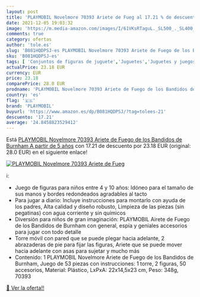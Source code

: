 ```yaml
---
layout: post
title: 'PLAYMOBIL Novelmore 70393 Ariete de Fueg al 17.21 % de descuento'
date: 2021-12-05 19:03:32
image: 'https://m.media-amazon.com/images/I/61VKsRTaguL._SL500_._SL400_.jpg'
comments: true
category: ofertas
author: 'tole.es'
slug: 'B081HQDPSJ-es PLAYMOBIL Novelmore 70393 Ariete de Fuego de los Bandidos...'
sku: 'B081HQDPSJ-es'
tags: [ 'Conjuntos de figuras de juguete','Juguetes','Juguetes y juegos','Muñecos y figuras','playmobil', ]
actualPrice: 23.18 EUR
currency: EUR
price: 23.18
comparePrice: 28.0 EUR
prodname: 'PLAYMOBIL Novelmore 70393 Ariete de Fuego de los Bandidos de Burnham  A partir de 5 años'
country: 'es'
flag: '🇪🇸'
brand: 'PLAYMOBIL'
buyurl: 'https://www.amazon.es/dp/B081HQDPSJ/?tag=tolees-21'
descuento: '17.21'
average: '24.8458823529412'
---
```


Está [PLAYMOBIL Novelmore 70393 Ariete de Fuego de los Bandidos de Burnham  A partir de 5 años](https://www.amazon.es/dp/B081HQDPSJ/?tag=tolees-21) con 17.21 de descuento por 23.18 EUR (original: 28.0 EUR) en el siguiente enlace!

[![PLAYMOBIL Novelmore 70393 Ariete de Fueg](https://m.media-amazon.com/images/I/61VKsRTaguL._SL500_._SL400_.jpg)](https://www.amazon.es/dp/B081HQDPSJ/?tag=tolees-21)

ℹ️:

- Juego de figuras para niños entre 4 y 10 años: Idóneo para el tamaño de sus manos y bordes redondeados agradables al tacto
- Para jugar a diario: Incluye instrucciones para montarlo con ayuda de los padres, Alta calidad y diseño robusto, Limpieza de las piezas (sin pegatinas) con agua corriente y sin químicos
- Diversión para niños de gran imaginación: PLAYMOBIL Airete de Fuego de los Bandidos de Burnham con general, espía y geniales accesorios para jugar con todo detalle
- Torre móvil con pared que se puede plegar hacia adelante, 2 abrazaderas de pie para fijar las figuras, Ariete que se puede mover hacia adelante con asas para sujetar y mucho más
- Contenido: 1 PLAYMOBIL Novelmore Ariete de Fuego de los Bandidos de Burnham, Juego de 53 piezas con instrucciones: 1 torre, 2 figuras, 50 accesorios, Material: Plástico, LxPxA: 22x14,5x23 cm, Peso: 348g, 70393

[🛒 Ver la oferta!!](https://www.amazon.es/dp/B081HQDPSJ/?tag=tolees-21)

